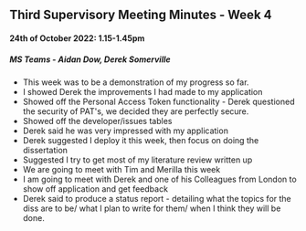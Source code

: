 ## Third Supervisory Meeting Minutes - Week 4
#### 24th of October 2022: 1.15-1.45pm
##### MS Teams - Aidan Dow, Derek Somerville

* This week was to be a demonstration of my progress so far.
* I showed Derek the improvements I had made to my application
* Showed off the Personal Access Token functionality - Derek questioned the security of PAT's, we decided they are perfectly secure.
* Showed off the developer/issues tables
* Derek said he was very impressed with my application
* Derek suggested I deploy it this week, then focus on doing the dissertation
* Suggested I try to get most of my literature review written up
* We are going to meet with Tim and Merilla this week
* I am going to meet with Derek and one of his Colleagues from London to show off application and get feedback
* Derek said to produce a status report - detailing what the topics for the diss are to be/ what I plan to write for them/ when I think they will be done.